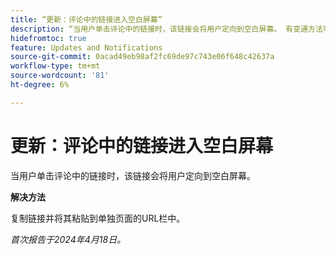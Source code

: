 ```yaml
---
title: “更新：评论中的链接进入空白屏幕”
description: “当用户单击评论中的链接时，该链接会将用户定向到空白屏幕。 有变通方法可用。"
hidefromtoc: true
feature: Updates and Notifications
source-git-commit: 0acad49eb98af2fc69de97c743e06f648c42637a
workflow-type: tm+mt
source-wordcount: '81'
ht-degree: 6%

---
```



# 更新：评论中的链接进入空白屏幕

当用户单击评论中的链接时，该链接会将用户定向到空白屏幕。

**解决方法**

复制链接并将其粘贴到单独页面的URL栏中。

_首次报告于2024年4月18日。_
